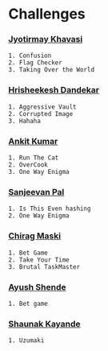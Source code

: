 # Challenges

### [Jyotirmay Khavasi](https://github.com/theory-in-progress)
	1. Confusion
	2. Flag Checker
	3. Taking Over the World

### [Hrisheekesh Dandekar](https://github.com/HrisheekeshDandekar)
	1. Aggressive Vault
	2. Corrupted Image
	3. Hahaha

### [Ankit Kumar]()
	1. Run The Cat
	2. OverCook
	3. One Way Enigma

### [Sanjeevan Pal]()
	1. Is This Even hashing
	2. One Way Enigma

### [Chirag Maski]()
	1. Bet Game
	2. Take Your Time
	3. Brutal TaskMaster

### [Ayush Shende]()
	1. Bet game

### [Shaunak Kayande]()
	1. Uzumaki
